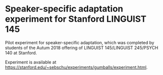 # Speaker-specific adaptation experiment for Stanford LINGUIST 145

Pilot experiment for speaker-specific adaptation, which was completed by students of the Autum 2018 offering of LINGUIST 145/LINGUIST 245/PSYCH 140 at Stanford.

Experiment is available at https://stanford.edu/~sebschu/experiments/gumballs/experiment.html.

